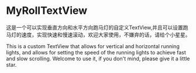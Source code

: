 # MyRollTextView
这是一个可以实现垂直方向和水平方向跑马灯的自定义TextView,并且可以设置跑马灯的速度，实现快速和慢速滚动，欢迎大家使用，不嫌弃的话，请给个小星星。

This is a custom TextView that allows for vertical and horizontal running lights, and allows for setting the speed of the running lights to achieve fast and slow scrolling. Welcome to use it, if you don't mind, please give it a little star.
